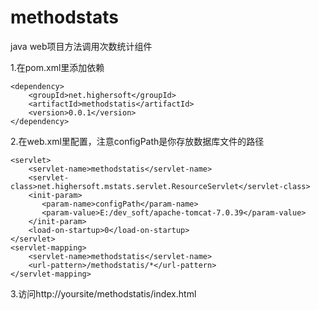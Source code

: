 # methodstats
java web项目方法调用次数统计组件

1.在pom.xml里添加依赖	
	
	<dependency>
		<groupId>net.highersoft</groupId>
		<artifactId>methodstatis</artifactId>
		<version>0.0.1</version>
	</dependency>
	
	
2.在web.xml里配置，注意configPath是你存放数据库文件的路径
	
	<servlet>
		<servlet-name>methodstatis</servlet-name>
		<servlet-class>net.highersoft.mstats.servlet.ResourceServlet</servlet-class>
		<init-param>  
	       <param-name>configPath</param-name>  
	       <param-value>E:/dev_soft/apache-tomcat-7.0.39</param-value>  
	    </init-param>
	    <load-on-startup>0</load-on-startup> 
	</servlet>
	<servlet-mapping>
		<servlet-name>methodstatis</servlet-name>
		<url-pattern>/methodstatis/*</url-pattern>
	</servlet-mapping>
	
3.访问http://yoursite/methodstatis/index.html	
